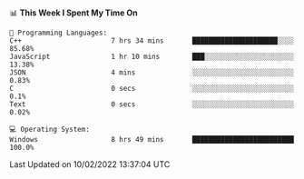 
<!--START_SECTION:waka-->
📊 **This Week I Spent My Time On** 

```text
💬 Programming Languages: 
C++                      7 hrs 34 mins       █████████████████████░░░░   85.68% 
JavaScript               1 hr 10 mins        ███░░░░░░░░░░░░░░░░░░░░░░   13.38% 
JSON                     4 mins              ░░░░░░░░░░░░░░░░░░░░░░░░░   0.83% 
C                        0 secs              ░░░░░░░░░░░░░░░░░░░░░░░░░   0.1% 
Text                     0 secs              ░░░░░░░░░░░░░░░░░░░░░░░░░   0.02%

💻 Operating System: 
Windows                  8 hrs 49 mins       █████████████████████████   100.0%

```


 Last Updated on 10/02/2022 13:37:04 UTC
<!--END_SECTION:waka-->
